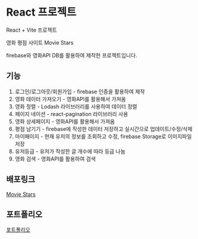 # React 프로젝트

React + Vite 프로젝트

영화 평점 사이트 Movie Stars

firebase와 영화API DB를 활용하여 제작한 프로젝트입니다.

## 기능

1. 로그인/로그아웃/회원가입 - firebase 인증을 활용하여 제작
2. 영화 데이터 가져오기 - 영화API를 활용해서 가져옴
3. 영화 정렬 - Lodash 라이브러리를 사용하여 데이터 정렬
4. 페이지 네이션 - react-pagination 라이브러리 사용
5. 영화 상세페이지 - 영화API를 활용해서 가져옴
6. 평점 남기기 - firebase에 작성한 데이터 저장하고 실시간으로 업데이트/수정/삭제
7. 마이페이지 - 현재 유저의 정보를 조회하고 수정, firebase Storage로 이미지파일 저장
8. 유저등급 - 유저가 작성한 글 개수에 따라 등급 나눔
9. 영화 검색 - 영화API를 활용하여 검색

## 배포링크

<a href="https://movie-stars-kaengee.netlify.app/">Movie Stars</a>

## 포트폴리오

<a href="#">포트폴리오</a>
